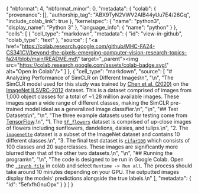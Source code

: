 {
  "nbformat": 4,
  "nbformat_minor": 0,
  "metadata": {
    "colab": {
      "provenance": [],
      "authorship_tag": "ABX9TyN2VWV2AIB44yUu7E4/26Gq",
      "include_colab_link": true
    },
    "kernelspec": {
      "name": "python3",
      "display_name": "Python 3"
    },
    "language_info": {
      "name": "python"
    }
  },
  "cells": [
    {
      "cell_type": "markdown",
      "metadata": {
        "id": "view-in-github",
        "colab_type": "text"
      },
      "source": [
        "<a href=\"https://colab.research.google.com/github/MHC-FA24-CS341CV/beyond-the-pixels-emerging-computer-vision-research-topics-fa24/blob/main/README.md\" target=\"_parent\"><img src=\"https://colab.research.google.com/assets/colab-badge.svg\" alt=\"Open In Colab\"/></a>"
      ]
    },
    {
      "cell_type": "markdown",
      "source": [
        "# Analyzing Performance of SimCLR on Different Images\n",
        "\n",
        "The SimCLR model used for this study was trained by [Chen et al. (2020)](https://arxiv.org/abs/2002.05709) on the [ImageNet ILSVRC-2012](https://arxiv.org/abs/1409.0575) dataset. This is a dataset comprised of images from 1,000 object classes for a total of ~1.28 million available images. These images span a wide range of different classes, making the SimCLR pre-trained model ideal as a generalized image classifier.\n",
        "\n",
        "## Test Datasets\n",
        "\n",
        "The three example datasets used for testing come from [TensorFlow](https://www.tensorflow.org/datasets/catalog/overview?hl=en).\n",
        "1. The [`tf_flowers`](https://www.tensorflow.org/datasets/catalog/tf_flowers?hl=en) dataset is comprised of up-close images of flowers including sunflowers, dandelions, daisies, and tulips.\n",
        "2. The [`imagenette`](https://www.tensorflow.org/datasets/catalog/imagenette?hl=en) dataset is a subset of the ImageNet dataset and contains 10 different classes.\n",
        "3. The final test dataset is [`cifar100`](https://www.tensorflow.org/datasets/catalog/cifar100?hl=en) which consists of 100 classes and 20 superclasses. These images are significantly more blurred than that of the other two datasets.\n",
        "\n",
        "## Running the program\n",
        "\n",
        "The code is designed to be run in Google Colab. Open the [`.ipynb file`](https://github.com/MHC-FA24-CS341CV/beyond-the-pixels-emerging-computer-vision-research-topics-fa24/blob/main/code/13-self-supervised-learning/Self_Supervised_Learning.ipynbcan) in colab and select `Runtime -> Run all`. The process should take around 10 minutes depending on your GPU. The outputted images display the models’ predictions alongside the true labels.\n"
      ],
      "metadata": {
        "id": "5efxfhGnuOpx"
      }
    }
  ]
}